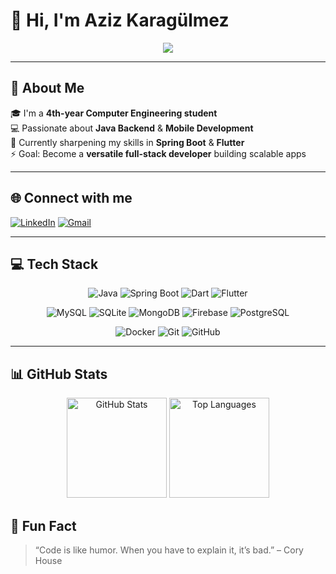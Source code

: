 # 💫 Hi, I'm Aziz Karagülmez  

<p align="center">
  <img src="https://readme-typing-svg.herokuapp.com?size=24&color=00FFEF&center=true&vCenter=true&width=600&lines=Hi+👋,+I'm+Aziz+Karagülmez;Backend+Developer+☕;Mobile+Developer+📱;Always+learning+new+things+🚀"/>
</p>

---

## 🚀 About Me  
🎓 I'm a **4th-year Computer Engineering student**  
💻 Passionate about **Java Backend** & **Mobile Development**  
🌱 Currently sharpening my skills in **Spring Boot** & **Flutter**  
⚡ Goal: Become a **versatile full-stack developer** building scalable apps  

---

## 🌐 Connect with me  
[![LinkedIn](https://img.shields.io/badge/LinkedIn-%230077B5.svg?style=for-the-badge&logo=linkedin&logoColor=white)](https://www.linkedin.com/in/aziz-karag%C3%BClmez-612762199/) 
[![Gmail](https://img.shields.io/badge/Gmail-D14836.svg?style=for-the-badge&logo=gmail&logoColor=white)](mailto:azizkaragulmez07@gmail.com)  

---

## 💻 Tech Stack  

<p align="center">
  <img alt="Java" src="https://img.shields.io/badge/Java-%23ED8B00.svg?style=for-the-badge&logo=openjdk&logoColor=white"/>
  <img alt="Spring Boot" src="https://img.shields.io/badge/SpringBoot-%236DB33F.svg?style=for-the-badge&logo=springboot&logoColor=white"/>
  <img alt="Dart" src="https://img.shields.io/badge/Dart-%230175C2.svg?style=for-the-badge&logo=dart&logoColor=white"/>
  <img alt="Flutter" src="https://img.shields.io/badge/Flutter-%2302569B.svg?style=for-the-badge&logo=flutter&logoColor=white"/>
</p>

<p align="center">
  <img alt="MySQL" src="https://img.shields.io/badge/MySQL-4479A1.svg?style=for-the-badge&logo=mysql&logoColor=white"/>
  <img alt="SQLite" src="https://img.shields.io/badge/SQLite-%2307405e.svg?style=for-the-badge&logo=sqlite&logoColor=white"/>
  <img alt="MongoDB" src="https://img.shields.io/badge/MongoDB-%2347A248.svg?style=for-the-badge&logo=mongodb&logoColor=white"/>
  <img alt="Firebase" src="https://img.shields.io/badge/Firebase-%23039BE5.svg?style=for-the-badge&logo=firebase&logoColor=white"/>
  <img alt="PostgreSQL" src="https://img.shields.io/badge/PostgreSQL-%23336791.svg?style=for-the-badge&logo=postgresql&logoColor=white"/>
</p>

<p align="center">
  <img alt="Docker" src="https://img.shields.io/badge/Docker-%230db7ed.svg?style=for-the-badge&logo=docker&logoColor=white"/>
  <img alt="Git" src="https://img.shields.io/badge/Git-%23F05033.svg?style=for-the-badge&logo=git&logoColor=white"/>
  <img alt="GitHub" src="https://img.shields.io/badge/GitHub-%23121011.svg?style=for-the-badge&logo=github&logoColor=white"/>
</p>

---

## 📊 GitHub Stats  

<p align="center">
  <img src="https://github-readme-stats.vercel.app/api?username=azizkaragulmez&show_icons=true&theme=radical" alt="GitHub Stats" height="160"/>
  <img src="https://github-readme-stats.vercel.app/api/top-langs/?username=azizkaragulmez&layout=compact&theme=radical" alt="Top Languages" height="160"/>
</p>



## 📌 Fun Fact  
> “Code is like humor. When you have to explain it, it’s bad.” – Cory House  
